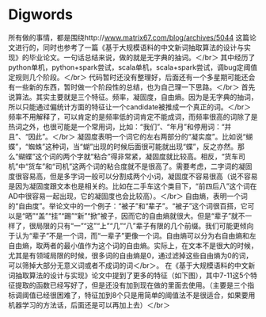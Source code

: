 Digwords
========
所有做的事情，都是围绕http://www.matrix67.com/blog/archives/5044 这篇论文进行的，同时也参考了一篇《基于大规模语料的中文新词抽取算法的设计与实现》的毕业论文。一句话总结来说，做的就是无字典的抽词。＜/br＞
其中经历了python单机，python+spark尝试，scala单机，scala+spark尝试，调bug定阈值定规则几个阶段。＜/br＞
代码暂时还没有整理好，后面还有一个多星期可能还会有一些新的东西，暂时做一个阶段性的总结，也为自己理一下思路。＜/br＞
首先说算法。其实主要就是三个特征。频率，凝固度，自由熵。因为是无字典的抽词，所以只能通过偏统计方面的特征让一个candidate被推成一个真正的词。＜/br＞
频率不用解释了，可以肯定的是频率低的词肯定不能成词，而频率很高的词除了是热词之外，也很可能是一个常用词，比如：“我们”、“年月”和停用词：“并且”、“因此”。＜/br＞
凝固度表明一个词它的左右两部分的“凝实度”。比如说“蝴蝶”，“蜘蛛”这种词，当“蝴”出现的时候后面很可能就出现“蝶”，反之亦然。那么“蝴蝶”这个词的两个字就“粘合”得非常紧，凝固度就比较高。相反，“货车司机”中“货车”和“司机”这两个词的粘合度就不是很高了。需要考虑，二字词的凝固度很容易高，但是多字词一般可以分割成两个小词，凝固度不容易很高（说不容易是因为凝固度跟文本也是相关的。比如在二手车这个类目下，“前四后八”这个词在AD中很容易一起出现，它的凝固度也会比较高）。＜/br＞
自由熵，表明一个词的“自由度”。举论文中的一个例子：“被子”和“辈子”。“被子”这个词很百搭，它可以是“晒”“盖”“挂”“踢”“新”“掀”被子，因而它的自由熵就很大。但是“辈子”就不一样了，很局限的只有“一”“这”“上”“几”“八”辈子有限的几个前缀。我们可能更倾向于认为“辈子”不是一个词，而“一辈子”更像一个词。自由熵可以分为右自由熵和左自由熵，取两者的最小值作为这个词的自由熵。实际上，在文本不是很大的时候，尤其是有领域局限的时候，很多词的自由熵是0，通过滤掉这些自由熵为0的词，可以筛掉大部分无意义词或者不成词的词＜/br＞。
在《基于大规模语料的中文新词抽取算法的设计与实现》论文中提到了更多的特征（如下图），其中7-11这5个特征提取的函数已经写好了，但是还没有加到现在做的里面去使用。（主要是三个指标调阈值已经很困难了，特征加到8个只是用简单的阈值法不是很适合，如果要用机器学习的方法话，后面还是可以再加上去）＜/br＞
